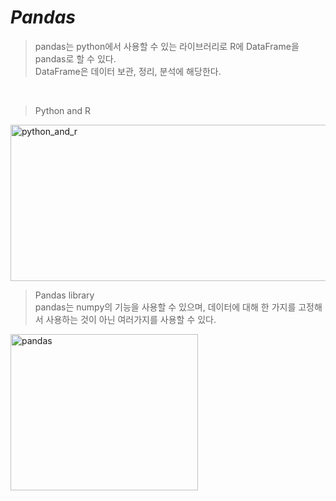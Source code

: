*Pandas*
=====  
> pandas는 python에서 사용할 수 있는 라이브러리로 R에 DataFrame을 pandas로 할 수 있다.  
> DataFrame은 데이터 보관, 정리, 분석에 해당한다.  
<br>  
  
> Python and R  
  

<img src="https://user-images.githubusercontent.com/66001539/121871542-32921400-cd3f-11eb-9861-0b8a16bda0ec.png" width="550px" height="250px" title="px(픽셀) 크기 설정" alt="python_and_r"></img><br>  

> Pandas library  
> pandas는 numpy의 기능을 사용할 수 있으며, 데이터에 대해 한 가지를 고정해서 사용하는 것이 아닌 여러가지를 사용할 수 있다.  


<img src="https://user-images.githubusercontent.com/66001539/121871527-2e65f680-cd3f-11eb-9fbc-5fa4db2902bc.png" width="300px" height="250px" title="px(픽셀) 크기 설정" alt="pandas"></img><br>  

